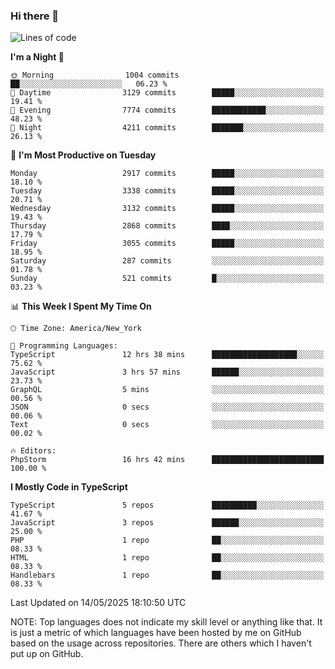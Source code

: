 ### Hi there 👋

<!--
**LynxJinxxy/LynxJinxxy** is a ✨ _special_ ✨ repository because its `README.md` (this file) appears on your GitHub profile.

Here are some ideas to get you started:

- 🔭 I’m currently working on ...
- 🌱 I’m currently learning ...
- 👯 I’m looking to collaborate on ...
- 🤔 I’m looking for help with ...
- 💬 Ask me about ...
- 📫 How to reach me: ...
- 😄 Pronouns: ...
- ⚡ Fun fact: ...
-->

<!--START_SECTION:waka-->
![Lines of code](https://img.shields.io/badge/From%20Hello%20World%20I%27ve%20Written-24.8%20million%20lines%20of%20code-blue)

**I'm a Night 🦉** 

```text
🌞 Morning                1004 commits        ██░░░░░░░░░░░░░░░░░░░░░░░   06.23 % 
🌆 Daytime                3129 commits        █████░░░░░░░░░░░░░░░░░░░░   19.41 % 
🌃 Evening                7774 commits        ████████████░░░░░░░░░░░░░   48.23 % 
🌙 Night                  4211 commits        ███████░░░░░░░░░░░░░░░░░░   26.13 % 
```
📅 **I'm Most Productive on Tuesday** 

```text
Monday                   2917 commits        █████░░░░░░░░░░░░░░░░░░░░   18.10 % 
Tuesday                  3338 commits        █████░░░░░░░░░░░░░░░░░░░░   20.71 % 
Wednesday                3132 commits        █████░░░░░░░░░░░░░░░░░░░░   19.43 % 
Thursday                 2868 commits        ████░░░░░░░░░░░░░░░░░░░░░   17.79 % 
Friday                   3055 commits        █████░░░░░░░░░░░░░░░░░░░░   18.95 % 
Saturday                 287 commits         ░░░░░░░░░░░░░░░░░░░░░░░░░   01.78 % 
Sunday                   521 commits         █░░░░░░░░░░░░░░░░░░░░░░░░   03.23 % 
```


📊 **This Week I Spent My Time On** 

```text
🕑︎ Time Zone: America/New_York

💬 Programming Languages: 
TypeScript               12 hrs 38 mins      ███████████████████░░░░░░   75.62 % 
JavaScript               3 hrs 57 mins       ██████░░░░░░░░░░░░░░░░░░░   23.73 % 
GraphQL                  5 mins              ░░░░░░░░░░░░░░░░░░░░░░░░░   00.56 % 
JSON                     0 secs              ░░░░░░░░░░░░░░░░░░░░░░░░░   00.06 % 
Text                     0 secs              ░░░░░░░░░░░░░░░░░░░░░░░░░   00.02 % 

🔥 Editors: 
PhpStorm                 16 hrs 42 mins      █████████████████████████   100.00 % 
```

**I Mostly Code in TypeScript** 

```text
TypeScript               5 repos             ██████████░░░░░░░░░░░░░░░   41.67 % 
JavaScript               3 repos             ██████░░░░░░░░░░░░░░░░░░░   25.00 % 
PHP                      1 repo              ██░░░░░░░░░░░░░░░░░░░░░░░   08.33 % 
HTML                     1 repo              ██░░░░░░░░░░░░░░░░░░░░░░░   08.33 % 
Handlebars               1 repo              ██░░░░░░░░░░░░░░░░░░░░░░░   08.33 % 
```




 Last Updated on 14/05/2025 18:10:50 UTC
<!--END_SECTION:waka-->
NOTE: Top languages does not indicate my skill level or anything like that. It is just a metric of which languages have been hosted by me on GitHub based on the usage across repositories. There are others which I haven't put up on GitHub.
